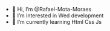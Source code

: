 - 👋 Hi, I’m @Rafael-Mota-Moraes
- 👀 I’m interested in Wed development
- 🌱 I’m currently learning Html Css Js
